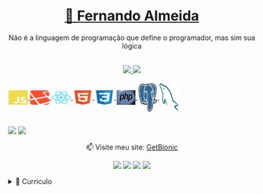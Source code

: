 <h1 align='center'>
<a href="http://getbionic.com.br/" target="__blank">🔗 Fernando Almeida</a>
</h1>

<p align='center'>
Não é a linguagem de programação que define o programador, mas sim sua lógica
</p>
<br>

<div align="center">
  <a href="https://github.com/fernandoadev">
    <img height="180em" src="https://github-readme-stats.vercel.app/api?username=fernandoadev&show_icons=true&theme=tokyonight&include_all_commits=true&count_private=true"/>
    <img height="180em" src="https://github-readme-stats.vercel.app/api/top-langs/?username=fernandoadev&layout=compact&langs_count=7&theme=tokyonight"/>
</div>

<div><br>
  <img align="center" alt="Rafa-Js" height="30" width="40" src="https://raw.githubusercontent.com/devicons/devicon/master/icons/javascript/javascript-plain.svg">
  <img align="center" alt="Rafa-laravel" height="30" width="40" src="https://raw.githubusercontent.com/devicons/devicon/master/icons/laravel/laravel-plain.svg">
  <img align="center" alt="Rafa-React" height="30" width="40" src="https://raw.githubusercontent.com/devicons/devicon/master/icons/react/react-original.svg">
  <img align="center" alt="Rafa-HTML" height="30" width="40" src="https://raw.githubusercontent.com/devicons/devicon/master/icons/html5/html5-original.svg">
  <img align="center" alt="Rafa-CSS" height="30" width="40" src="https://raw.githubusercontent.com/devicons/devicon/master/icons/css3/css3-original.svg">
  <img align="center" alt="Rafa-Python" height="60" width="40" src="https://raw.githubusercontent.com/devicons/devicon/master/icons/php/php-original.svg">
  <img align="center" alt="Rafa-postgresql" height="60" width="40" src="https://raw.githubusercontent.com/devicons/devicon/master/icons/postgresql/postgresql-original.svg">
  <img align="center" alt="Rafa-mysql" height="60" width="40" src="https://raw.githubusercontent.com/devicons/devicon/master/icons/mysql/mysql-original.svg">
</div>

  ##

<div> 
  <a href = "mailto:fernandoa.code@gmail.comm"><img src="https://img.shields.io/badge/-Gmail-%23333?style=for-the-badge&logo=m&logoColor=white" target="_blank"></a>
  <a href="https://www.linkedin.com/in/fernandoadev/" target="_blank"><img src="https://img.shields.io/badge/-LinkedIn-%230077B5?style=for-the-badge&logo=linkedin&logoColor=white" target="_blank"></a>

</div>

<p align='center'>
  📫 Visite meu site: <a href='http://getbionic.com.br/' target='__blank'>GetBionic</a>
</p>
<p align='center'>
  <a href="#"><img src="https://badges.pufler.dev/years/fernandoadev"></a>
  <a href="#"><img src="https://badges.pufler.dev/repos/fernandoadev"></a>
  <a href="#"><img src="https://badges.pufler.dev/commits/monthly/fernandoadev"></a>
  <a href="#"><img src="https://badges.pufler.dev/visits/fernandoadev/fernandoadev"></a>
</p>

<details>
  <summary>📃 Curriculo</summary>

  ## Educação

  - 📖 **Ensino Superior - Analise e Desenvolvimento de sistemas**\
  📍 **Fatec Americana** - Americana/SP, Brasil (andamento 4 semestre)

  - 📖 **Ensino Superior - Bacharelado em educação física**\
  📍 **Universidade Brasil** - SBO/SP, Brasil

  ## Experiência

  - 👨‍💻 **Desenvolvedor FullStack PHP**\
  📆 Janeiro/2018 - Atualmente\
  📍 **Freelance** - Brasil

  - 👨‍💻 **Desenvolvedor Pleno FullStack PHP**\
  📆 Agosto/2021 - Atualmente\
  📍 **Qyon** - Americana/SP, Brasil

  - 👨‍💻 **Desenvolvedor Junior FullStack PHP**\
  📆 Setembro/2020 - Agosto/2021\
  📍 **Spigo.net** - Americana/SP, Brasil
  
  ## Conhecimentos

  - ⭐ Pacotes da Aws (cognito, SES, s3).
  - ⭐ Git (workflow, codereview, versionamentos, releases, github, gitlab).
  - ⭐ Metodologia Ágil (jira).
  - ⭐ Docker.
  - ⭐ FrameWorks (Laravel, Zend, ReactJS).
  - ⭐ Linguagens (PHP, javascript, sql).
  - ⭐ Data Base (Postgresql, Mysql, MariaDB, SqlServer).
  - ⭐ Libs (NfePhp, Aws).
  - ⭐ Micro Services.
  - ⭐ Clean Code.
  - ⭐ Boas Praticas de Desenvolvimento.
  - ⭐ Rabbit MQ.

</details>
